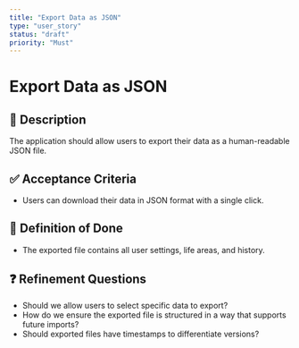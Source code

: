 ```yaml
---
title: "Export Data as JSON"
type: "user_story"
status: "draft"
priority: "Must"
---
```


# Export Data as JSON

## 📌 Description
The application should allow users to export their data as a human-readable JSON file.

## ✅ Acceptance Criteria
- Users can download their data in JSON format with a single click.

## 🎯 Definition of Done
- The exported file contains all user settings, life areas, and history.

## ❓ Refinement Questions
- Should we allow users to select specific data to export?
- How do we ensure the exported file is structured in a way that supports future imports?
- Should exported files have timestamps to differentiate versions?
